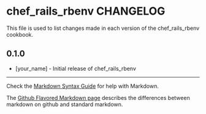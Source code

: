 chef_rails_rbenv CHANGELOG
======================

This file is used to list changes made in each version of the chef_rails_rbenv cookbook.

0.1.0
-----
- [your_name] - Initial release of chef_rails_rbenv

- - -
Check the [Markdown Syntax Guide](http://daringfireball.net/projects/markdown/syntax) for help with Markdown.

The [Github Flavored Markdown page](http://github.github.com/github-flavored-markdown/) describes the differences between markdown on github and standard markdown.
